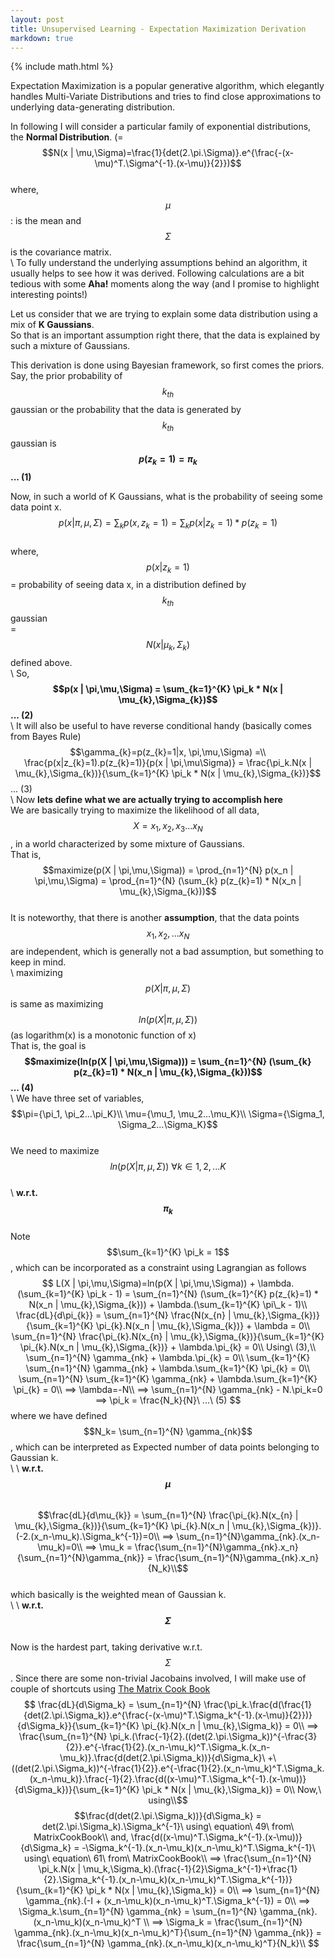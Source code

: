 ```yaml
---
layout: post
title: Unsupervised Learning - Expectation Maximization Derivation
markdown: true
---
```

{% include math.html %}

Expectation Maximization is a popular generative algorithm, which elegantly handles Multi-Variate Distributions and tries to find close approximations to underlying data-generating distribution.  

In following I will consider a particular family of exponential distributions,  
the **Normal Distribution**. (=$$N(x | \mu,\Sigma)=\frac{1}{det(2.\pi.\Sigma)}.e^{\frac{-(x-\mu)^T.\Sigma^{-1}.(x-\mu)}{2}})$$  
where, $$\mu$$: is the mean and $$\Sigma$$ is the covariance matrix.  
\\
To fully understand the underlying assumptions behind an algorithm, it usually helps to see how it was derived. Following calculations are a bit tedious with some **Aha!** moments along the way (and I promise to highlight interesting points!) 

Let us consider that we are trying to explain some data distribution using a mix of **K Gaussians**.  
So that is an important assumption right there, that the data is explained by such a mixture of Gaussians.

This derivation is done using Bayesian framework, so first comes the priors.  
Say, the prior probability of $$k_{th}$$ gaussian or the probability that the data is generated by $$k_{th}$$ gaussian is  
**$$p(z_{k}=1) = \pi_{k}$$ ... (1)**  

Now, in such a world of K Gaussians, what is the probability of seeing some data point x.  
$$p(x | \pi,\mu,\Sigma)=\sum_{k} p(x, z_{k}=1) = \sum_{k} p(x | z_{k}=1) * p(z_{k}=1)$$  
where,  
$$p(x | z_{k}=1)$$ = probability of seeing data x, in a distribution defined by $$k_{th}$$ gaussian  
= $$N(x | \mu_{k},\Sigma_{k})$$ defined above.  
\\
So, **$$p(x | \pi,\mu,\Sigma) = \sum_{k=1}^{K} \pi_k * N(x | \mu_{k},\Sigma_{k})$$ ... (2)**  
\\
It will also be useful to have reverse conditional handy (basically comes from Bayes Rule)  
$$\gamma_{k}=p(z_{k}=1|x, \pi,\mu,\Sigma) =\\
\frac{p(x|z_{k}=1).p(z_{k}=1)}{p(x | \pi,\mu\Sigma)} = \frac{\pi_k.N(x | \mu_{k},\Sigma_{k})}{\sum_{k=1}^{K} \pi_k * N(x | \mu_{k},\Sigma_{k})}$$  ... (3)  
\\
Now **lets define what we are actually trying to accomplish here**  
We are basically trying to maximize the likelihood of all data, $$X={x_1, x_2, x_3...x_N}$$, in a world characterized by some mixture of Gaussians.  
That is,  $$maximize(p(X | \pi,\mu,\Sigma)) = \prod_{n=1}^{N} p(x_n | \pi,\mu,\Sigma) = \prod_{n=1}^{N} (\sum_{k} p(z_{k}=1) * N(x_n | \mu_{k},\Sigma_{k}))$$  
It is noteworthy, that there is another **assumption**, that the data points $${x_1, x_2, ... x_N}$$ are independent, which is generally not a bad assumption, but something to keep in mind.  
\\
maximizing $$p(X | \pi,\mu,\Sigma)$$ is same as maximizing $$ln(p(X | \pi,\mu,\Sigma))$$  (as logarithm(x) is a monotonic function of x)  
That is, the goal is  
**$$maximize(ln(p(X | \pi,\mu,\Sigma))) = \sum_{n=1}^{N}  (\sum_{k} p(z_{k}=1) * N(x_n | \mu_{k},\Sigma_{k}))$$ ... (4)**  
\\
We have three set of variables,  
$$\pi={\pi_1, \pi_2...\pi_K}\\
\mu={\mu_1, \mu_2...\mu_K}\\
\Sigma={\Sigma_1, \Sigma_2...\Sigma_K}$$  
We need to maximize $$ln(p(X | \pi,\mu,\Sigma))\ \forall k\in {1,2,...K}$$  
\\
**w.r.t. $$\pi_k$$**  
Note $$\sum_{k=1}^{K} \pi_k = 1$$, which can be incorporated as a constraint using Lagrangian as follows  
$$
L(X | \pi,\mu,\Sigma)=ln(p(X | \pi,\mu,\Sigma)) + \lambda.(\sum_{k=1}^{K} \pi_k - 1) = \sum_{n=1}^{N}  (\sum_{k=1}^{K} p(z_{k}=1) * N(x_n | \mu_{k},\Sigma_{k})) + \lambda.(\sum_{k=1}^{K} \pi\_k - 1)\\   
\frac{dL}{d\pi_{k}} = \sum_{n=1}^{N} \frac{N(x_{n} | \mu_{k},\Sigma_{k})}{\sum_{k=1}^{K} \pi_{k}.N(x_n | \mu_{k},\Sigma_{k})} + \lambda = 0\\
\sum_{n=1}^{N} \frac{\pi_{k}.N(x_{n} | \mu_{k},\Sigma_{k})}{\sum_{k=1}^{K} \pi_{k}.N(x_n | \mu_{k},\Sigma_{k})} + \lambda.\pi_{k} = 0\\
Using\ (3),\\
\sum_{n=1}^{N} \gamma_{nk} + \lambda.\pi_{k} = 0\\
\sum_{k=1}^{K} \sum_{n=1}^{N} \gamma_{nk} + \lambda.\sum_{k=1}^{K} \pi_{k} = 0\\
\sum_{n=1}^{N} \sum_{k=1}^{K} \gamma_{nk} + \lambda.\sum_{k=1}^{K} \pi_{k} = 0\\
==> \lambda=-N\\
==> \sum_{n=1}^{N} \gamma_{nk} - N.\pi_k=0
==> \pi_k = \frac{N_k}{N}\ ...\ (5)
$$ where we have defined $$N_k= \sum_{n=1}^{N} \gamma_{nk}$$, which can be interpreted as Expected number of data points belonging to Gaussian k.  
\\
\\
**w.r.t. $$\mu$$**  
$$\frac{dL}{d\mu_{k}} = \sum_{n=1}^{N} \frac{\pi_{k}.N(x_{n} | \mu_{k},\Sigma_{k})}{\sum_{k=1}^{K} \pi_{k}.N(x_n | \mu_{k},\Sigma_{k})}.(-2.(x_n-\mu_k).\Sigma_k^{-1})=0\\
==> \sum_{n=1}^{N}\gamma_{nk}.(x_n-\mu_k)=0\\
==> \mu_k = \frac{\sum_{n=1}^{N}\gamma_{nk}.x_n}{\sum_{n=1}^{N}\gamma_{nk}} = \frac{\sum_{n=1}^{N}\gamma_{nk}.x_n}{N_k}\\$$  
which basically is the weighted mean of Gaussian k.  
\\
\\
**w.r.t. $$\Sigma$$**  
Now is the hardest part, taking derivative w.r.t. $$\Sigma$$. Since there are some non-trivial Jacobains involved, I will make use of couple of shortcuts using [The Matrix Cook Book](http://www2.imm.dtu.dk/pubdb/views/edoc_download.php/3274/pdf/imm3274.pdf)  
$$
\frac{dL}{d\Sigma_k} = \sum_{n=1}^{N} \frac{\pi_k.\frac{d(\frac{1}{det(2.\pi.\Sigma_k)}.e^{\frac{-(x-\mu)^T.\Sigma_k^{-1}.(x-\mu)}{2}})}{d\Sigma_k}}{\sum_{k=1}^{K} \pi_{k}.N(x_n | \mu_{k},\Sigma_k)} = 0\\
==> \frac{\sum_{n=1}^{N} \pi_k.(\frac{-1}{2}.((det(2.\pi.\Sigma_k))^{-\frac{3}{2}}.e^{-\frac{1}{2}.(x_n-\mu_k)^T.\Sigma_k.(x_n-\mu_k)}.\frac{d(det(2.\pi.\Sigma_k))}{d\Sigma_k}\ +\ ((det(2.\pi.\Sigma_k))^{-\frac{1}{2}}.e^{-\frac{1}{2}.(x_n-\mu_k)^T.\Sigma_k.(x_n-\mu_k)}.\frac{-1}{2}.\frac{d((x-\mu)^T.\Sigma_k^{-1}.(x-\mu))}{d\Sigma_k})}{\sum_{k=1}^{K} \pi_k * N(x | \mu_{k},\Sigma_k)} = 0\\
Now,\ using\\$$
$$\frac{d(det(2.\pi.\Sigma_k))}{d\Sigma_k} = det(2.\pi.\Sigma_k).\Sigma_k^{-1}\ using\ equation\ 49\ from\ MatrixCookBook\\
and, \frac{d((x-\mu)^T.\Sigma_k^{-1}.(x-\mu))}{d\Sigma_k} = -\Sigma_k^{-1}.(x_n-\mu_k)(x_n-\mu_k)^T.\Sigma_k^{-1}\ using\ equation\ 61\ from\ MatrixCookBook\\
==> \frac{\sum_{n=1}^{N} \pi_k.N(x | \mu_k,\Sigma_k).(\frac{-1}{2}\Sigma_k^{-1}+\frac{1}{2}.\Sigma_k^{-1}.(x_n-\mu_k)(x_n-\mu_k)^T.\Sigma_k^{-1})}{\sum_{k=1}^{K} \pi_k * N(x | \mu_{k},\Sigma_k)} = 0\\
==> \sum_{n=1}^{N} \gamma_{nk}.(-I + (x_n-\mu_k)(x_n-\mu_k)^T.\Sigma_k^{-1}) = 0\\
==> \Sigma_k.\sum_{n=1}^{N} \gamma_{nk} = \sum_{n=1}^{N} \gamma_{nk}.(x_n-\mu_k)(x_n-\mu_k)^T \\
==> \Sigma_k = \frac{\sum_{n=1}^{N} \gamma_{nk}.(x_n-\mu_k)(x_n-\mu_k)^T}{\sum_{n=1}^{N} \gamma_{nk}} =  \frac{\sum_{n=1}^{N} \gamma_{nk}.(x_n-\mu_k)(x_n-\mu_k)^T}{N_k}\\
$$
